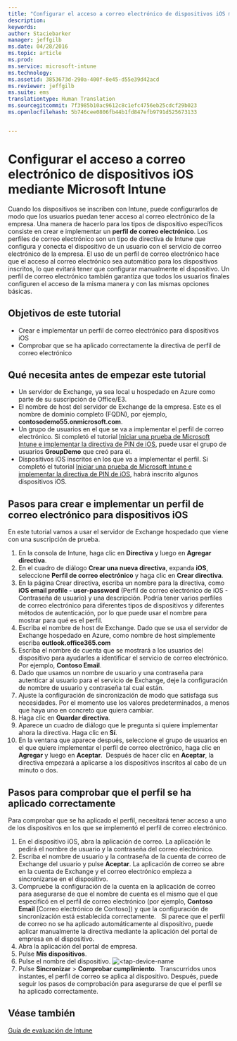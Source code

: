 ```yaml
---
title: "Configurar el acceso a correo electrónico de dispositivos iOS mediante Microsoft Intune | Microsoft Intune"
description: 
keywords: 
author: Staciebarker
manager: jeffgilb
ms.date: 04/28/2016
ms.topic: article
ms.prod: 
ms.service: microsoft-intune
ms.technology: 
ms.assetid: 3853673d-290a-400f-8e45-d55e39d42acd
ms.reviewer: jeffgilb
ms.suite: ems
translationtype: Human Translation
ms.sourcegitcommit: 7f3985b10ac9612c8c1efc4756eb25cdcf29b023
ms.openlocfilehash: 5b746cee0806fb44b1fd847efb9791d525673133


---
```


# Configurar el acceso a correo electrónico de dispositivos iOS mediante Microsoft Intune
Cuando los dispositivos se inscriben con Intune, puede configurarlos de modo que los usuarios puedan tener acceso al correo electrónico de la empresa. Una manera de hacerlo para los tipos de dispositivo específicos consiste en crear e implementar un **perfil de correo electrónico**. Los perfiles de correo electrónico son un tipo de directiva de Intune que configura y conecta el dispositivo de un usuario con el servicio de correo electrónico de la empresa.
El uso de un perfil de correo electrónico hace que el acceso al correo electrónico sea automático para los dispositivos inscritos, lo que evitará tener que configurar manualmente el dispositivo. Un perfil de correo electrónico también garantiza que todos los usuarios finales configuren el acceso de la misma manera y con las mismas opciones básicas.

## Objetivos de este tutorial

- Crear e implementar un perfil de correo electrónico para dispositivos iOS
- Comprobar que se ha aplicado correctamente la directiva de perfil de correo electrónico

## Qué necesita antes de empezar este tutorial

- Un servidor de Exchange, ya sea local u hospedado en Azure como parte de su suscripción de Office/E3.
- El nombre de host del servidor de Exchange de la empresa. Este es el nombre de dominio completo (FQDN), por ejemplo, **contosodemo55.onmicrosoft.com**.
- Un grupo de usuarios en el que se va a implementar el perfil de correo electrónico. Si completó el tutorial [Iniciar una prueba de Microsoft Intune e implementar la directiva de PIN de iOS](start-a-microsoft-intune-trial-and-deploy-ios-pin-policy.md), puede usar el grupo de usuarios **GroupDemo** que creó para él.
- Dispositivos iOS inscritos en los que va a implementar el perfil. Si completó el tutorial [Iniciar una prueba de Microsoft Intune e implementar la directiva de PIN de iOS](start-a-microsoft-intune-trial-and-deploy-ios-pin-policy.md), habrá inscrito algunos dispositivos iOS.

## Pasos para crear e implementar un perfil de correo electrónico para dispositivos iOS

En este tutorial vamos a usar el servidor de Exchange hospedado que viene con una suscripción de prueba.
1. En la consola de Intune, haga clic en **Directiva** y luego en **Agregar directiva**.
![<add-policy>](./media/Email-Walkthrough/Email-Walkthrough-1.png)
2. En el cuadro de diálogo **Crear una nueva directiva**, expanda **iOS**, seleccione **Perfil de correo electrónico** y haga clic en **Crear directiva**.
![<ios-email-profile-policy>](./media/Email-Walkthrough/Email-Walkthrough-2.png)
3. En la página Crear directiva, escriba un nombre para la directiva, como **iOS email profile - user-password** (Perfil de correo electrónico de iOS - Contraseña de usuario) y una descripción. Podría tener varios perfiles de correo electrónico para diferentes tipos de dispositivos y diferentes métodos de autenticación, por lo que puede usar el nombre para mostrar para qué es el perfil.
4. Escriba el nombre de host de Exchange. Dado que se usa el servidor de Exchange hospedado en Azure, como nombre de host simplemente escriba **outlook.office365.com**
![<add-exchange-host-name>](./media/Email-Walkthrough/Email-Walkthrough-3.png)
5. Escriba el nombre de cuenta que se mostrará a los usuarios del dispositivo para ayudarles a identificar el servicio de correo electrónico. Por ejemplo, **Contoso Email**.
6. Dado que usamos un nombre de usuario y una contraseña para autenticar al usuario para el servicio de Exchange, deje la configuración de nombre de usuario y contraseña tal cual están.
7. Ajuste la configuración de sincronización de modo que satisfaga sus necesidades. Por el momento use los valores predeterminados, a menos que haya uno en concreto que quiera cambiar.  
8. Haga clic en **Guardar directiva**.
9. Aparece un cuadro de diálogo que le pregunta si quiere implementar ahora la directiva. Haga clic en **Sí**.
![<deploy-policy-now-dialog>](./media/Email-Walkthrough/Email-Walkthrough-4.png)
10. En la ventana que aparece después, seleccione el grupo de usuarios en el que quiere implementar el perfil de correo electrónico, haga clic en **Agregar** y luego en **Aceptar**.
![<finish-add-policy>](./media/Email-Walkthrough/Email-Walkthrough-5.png) Después de hacer clic en **Aceptar**, la directiva empezará a aplicarse a los dispositivos inscritos al cabo de un minuto o dos.

## Pasos para comprobar que el perfil se ha aplicado correctamente

Para comprobar que se ha aplicado el perfil, necesitará tener acceso a uno de los dispositivos en los que se implementó el perfil de correo electrónico.
1. En el dispositivo iOS, abra la aplicación de correo.
La aplicación le pedirá el nombre de usuario y la contraseña del correo electrónico.
![<verify-policy-add-password>](./media/Email-Walkthrough/Email-Walkthrough-6.png)
2. Escriba el nombre de usuario y la contraseña de la cuenta de correo de Exchange del usuario y pulse **Aceptar**.
 La aplicación de correo se abre en la cuenta de Exchange y el correo electrónico empieza a sincronizarse en el dispositivo.
![<exchange-account-opens>](./media/Email-Walkthrough/Email-Walkthrough-7.png)
3. Compruebe la configuración de la cuenta en la aplicación de correo para asegurarse de que el nombre de cuenta es el mismo que el que especificó en el perfil de correo electrónico (por ejemplo, **Contoso Email** [Correo electrónico de Contoso]) y que la configuración de sincronización está establecida correctamente.
![<check-account-settings>](./media/Email-Walkthrough/Email-Walkthrough-8.png)
![<check-email-account-name>](./media/Email-Walkthrough/Email-Walkthrough-9.png) Si parece que el perfil de correo no se ha aplicado automáticamente al dispositivo, puede aplicar manualmente la directiva mediante la aplicación del portal de empresa en el dispositivo.
1. Abra la aplicación del portal de empresa.
2. Pulse **Mis dispositivos**.
3. Pulse el nombre del dispositivo.
![<tap-device-name](./media/Email-Walkthrough/Email-Walkthrough-10.png)
4. Pulse **Sincronizar** > **Comprobar cumplimiento**.
![<tap-sync-check-device>](./media/Email-Walkthrough/Email-Walkthrough-11.png) Transcurridos unos instantes, el perfil de correo se aplica al dispositivo. Después, puede seguir los pasos de comprobación para asegurarse de que el perfil se ha aplicado correctamente.

## Véase también
[Guía de evaluación de Intune](get-started-with-a-30-day-trial-of-microsoft-intune.md)



<!--HONumber=Jun16_HO4-->


